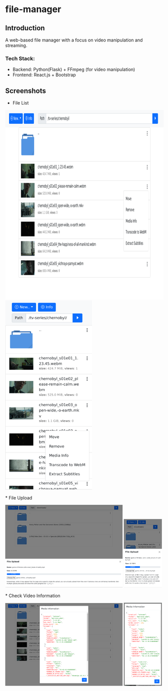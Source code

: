 # file-manager

## Introduction

A web-based file manager with a focus on video manipulation and streaming.

### Tech Stack:

* Backend: Python(Flask) + FFmpeg (for video manipulation)
* Frontend: React.js + Bootstrap

## Screenshots

* File List
<p float="left">
  <img src="https://raw.githubusercontent.com/alex-lt-kong/file-manager/main/screenshots/filelist_desktop.png" height="600" />
  <img src="https://raw.githubusercontent.com/alex-lt-kong/file-manager/main/screenshots/filelist_mobile.png" height="600"  /> 
</p>
* File Upload
<p float="left">
  <img src="https://github.com/alex-lt-kong/file-manager/blob/main/screenshots/fileupload_desktop.png" width="74%" />
  <img src="https://github.com/alex-lt-kong/file-manager/blob/main/screenshots/fileupload_mobile.png" width="24%" /> 
</p>
* Check Video Information
<p float="left">
  <img src="https://github.com/alex-lt-kong/file-manager/blob/main/screenshots/examine-video-information_desktop.png" width="74%" />
  <img src="https://github.com/alex-lt-kong/file-manager/blob/main/screenshots/examine-video-information_mobile.png" width="24%" /> 
</p>
